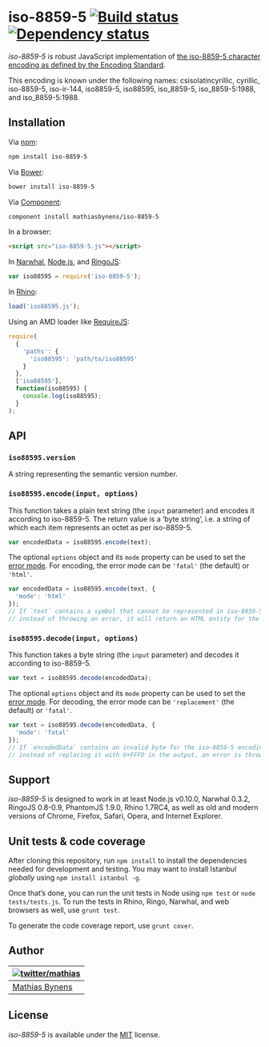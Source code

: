 # iso-8859-5 [![Build status](https://travis-ci.org/mathiasbynens/iso-8859-5.svg?branch=master)](https://travis-ci.org/mathiasbynens/iso-8859-5) [![Dependency status](https://gemnasium.com/mathiasbynens/iso-8859-5.svg)](https://gemnasium.com/mathiasbynens/iso-8859-5)

_iso-8859-5_ is robust JavaScript implementation of [the iso-8859-5 character encoding as defined by the Encoding Standard](http://encoding.spec.whatwg.org/#iso-8859-5).

This encoding is known under the following names: csisolatincyrillic, cyrillic, iso-8859-5, iso-ir-144, iso8859-5, iso88595, iso_8859-5, iso_8859-5:1988, and iso_8859-5:1988.

## Installation

Via [npm](http://npmjs.org/):

```bash
npm install iso-8859-5
```

Via [Bower](http://bower.io/):

```bash
bower install iso-8859-5
```

Via [Component](https://github.com/component/component):

```bash
component install mathiasbynens/iso-8859-5
```

In a browser:

```html
<script src="iso-8859-5.js"></script>
```

In [Narwhal](http://narwhaljs.org/), [Node.js](http://nodejs.org/), and [RingoJS](http://ringojs.org/):

```js
var iso88595 = require('iso-8859-5');
```

In [Rhino](http://www.mozilla.org/rhino/):

```js
load('iso88595.js');
```

Using an AMD loader like [RequireJS](http://requirejs.org/):

```js
require(
  {
    'paths': {
      'iso88595': 'path/to/iso88595'
    }
  },
  ['iso88595'],
  function(iso88595) {
    console.log(iso88595);
  }
);
```

## API

### `iso88595.version`

A string representing the semantic version number.

### `iso88595.encode(input, options)`

This function takes a plain text string (the `input` parameter) and encodes it according to iso-8859-5. The return value is a ‘byte string’, i.e. a string of which each item represents an octet as per iso-8859-5.

```js
var encodedData = iso88595.encode(text);
```

The optional `options` object and its `mode` property can be used to set the [error mode](http://encoding.spec.whatwg.org/#error-mode). For encoding, the error mode can be `'fatal'` (the default) or `'html'`.

```js
var encodedData = iso88595.encode(text, {
  'mode': 'html'
});
// If `text` contains a symbol that cannot be represented in iso-8859-5,
// instead of throwing an error, it will return an HTML entity for the symbol.
```

### `iso88595.decode(input, options)`

This function takes a byte string (the `input` parameter) and decodes it according to iso-8859-5.

```js
var text = iso88595.decode(encodedData);
```

The optional `options` object and its `mode` property can be used to set the [error mode](http://encoding.spec.whatwg.org/#error-mode). For decoding, the error mode can be `'replacement'` (the default) or `'fatal'`.

```js
var text = iso88595.decode(encodedData, {
  'mode': 'fatal'
});
// If `encodedData` contains an invalid byte for the iso-8859-5 encoding,
// instead of replacing it with U+FFFD in the output, an error is thrown.
```

## Support

_iso-8859-5_ is designed to work in at least Node.js v0.10.0, Narwhal 0.3.2, RingoJS 0.8-0.9, PhantomJS 1.9.0, Rhino 1.7RC4, as well as old and modern versions of Chrome, Firefox, Safari, Opera, and Internet Explorer.

## Unit tests & code coverage

After cloning this repository, run `npm install` to install the dependencies needed for development and testing. You may want to install Istanbul _globally_ using `npm install istanbul -g`.

Once that’s done, you can run the unit tests in Node using `npm test` or `node tests/tests.js`. To run the tests in Rhino, Ringo, Narwhal, and web browsers as well, use `grunt test`.

To generate the code coverage report, use `grunt cover`.

## Author

| [![twitter/mathias](https://gravatar.com/avatar/24e08a9ea84deb17ae121074d0f17125?s=70)](https://twitter.com/mathias "Follow @mathias on Twitter") |
|---|
| [Mathias Bynens](http://mathiasbynens.be/) |

## License

_iso-8859-5_ is available under the [MIT](http://mths.be/mit) license.
